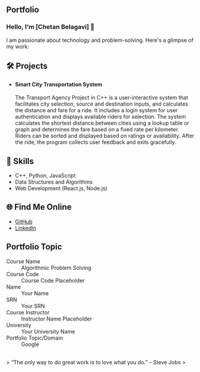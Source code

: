 ## Portfolio

### Hello, I'm [Chetan Belagavi] 👋

I am passionate about technology and problem-solving. Here's a glimpse of my work:

## 🛠️ Projects
- #### Smart City Transportation System
    The Transport Agency Project in C++ is a user-interactive system that facilitates city selection, source and destination inputs, and calculates the distance and fare for a ride. It includes a login system for user authentication and displays available riders for selection. The system calculates the shortest distance between cities using a lookup table or graph and determines the fare based on a fixed rate per kilometer. Riders can be sorted and displayed based on ratings or availability. After the ride, the program collects user feedback and exits gracefully.

## 🚀 Skills
- C++, Python, JavaScript
- Data Structures and Algorithms
- Web Development (React.js, Node.js)

## 🌐 Find Me Online
- [GitHub](https://github.com/Chetanbelagavi24)
- [LinkedIn](https://linkedin.com/in/your-linkedin-profile)

## Portfolio Topic

<dl>
<dt>Course Name</dt>
<dd>Algorithmic Problem Solving</dd>
<dt>Course Code</dt>
<dd>Course Code Placeholder</dd>
<dt>Name</dt>
<dd>Your Name</dd>
<dt>SRN</dt>
<dd>Your SRN</dd>
<dt>Course Instructor</dt>
<dd>Instructor Name Placeholder</dd>
<dt>University</dt>
<dd>Your University Name</dd>
<dt>Portfolio Topic/Domain</dt>
<dd>Google</dd>
</dl>

<br> 
> “The only way to do great work is to love what you do.” – Steve Jobs
>
